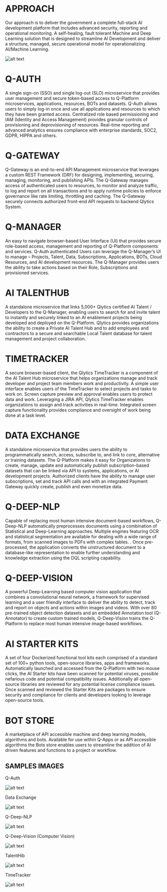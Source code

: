 # APPROACH

Our approach is to deliver the government a complete full-stack AI development platform that includes advanced security, reporting and operational monitoring. A self-healing, fault tolerant Machine and Deep Learning solution that is designed to streamline AI Development and deliver a structure, managed, secure operational model for operationalizing AI/Machine Learning.

![alt text](https://github.com/qlyticsllc/qplatform/blob/master/past-performance/images/Qlytics%20Platform%20Architecture.png)

# Q-AUTH
A single sign-on (SSO) and single log-out (SLO) microservice that provides user management and secure token-based access to Q-Platform microservices, applications, resources, BOTs and datasets. Q-Auth allows users to simply log-in once and use all applications and resources to which they have been granted access. Centralized role based permissioning and IAM (Identity and Access Management) provides granular controls of provisioning and deprovisioning of resources. Real-time reporting and advanced analytics ensures compliance with enterprise standards, SOC2, GDPR, HIPPA and others.

# Q-GATEWAY
Q-Gateway is an end-to-end API Management microservice that leverages a custom REST Framework (DRF) for designing, implementing, securing, managing, monitoring, and publishing APIs. The Q-Gateway manages access of authenticated users to resources, to monitor and analyze traffic, to log and report on all transactions and to apply runtime policies to enforce governance like rate limiting, throttling and caching. The Q-Gateway securely connects authorized front-end API requests to backend Qlytics System.

# Q-MANAGER
An easy to navigate browser-based User Interface (UI) that provides secure role-based access, management and reporting of Q-Platform components and services. Q-Auth authenticated Users can leverage the Q-Manager’s UI to manage – Projects, Talent, Data, Subscriptions, Applications, BOTs, Cloud Resources, and AI development resources. The Q-Manager provides users the ability to take actions based on their Role, Subscriptions and provisioned services.

# AI TALENTHUB
A standalone microservice that links 5,000+ Qlytics certified AI Talent / Developers to the Q-Manager, enabling users to search for and invite talent to instantly and securely linked to an AI enablement projects being developed and deployed on the Q-Platform. Qlytics provides organizations the ability to create a Private AI Talent Hub and to add employees and contractors to a secure and searchable Local Talent database for talent management and project collaboration.

# TIMETRACKER
A secure browser-based client, the Qlytics TimeTracker is a component of the AI Talent Hub microservice that helps organizations manage and track developer and project team members work and productivity. A simple user interface enables users of the TimeTracker to select projects and tasks to work on. Screen capture preview and approval enables users to protect data and work. Leveraging a JIRA API, Qlytics TimeTracker enables organizations to assign and track activities in real-time. Integrated screen capture functionality provides compliance and oversight of work being done at a task level.

# DATA EXCHANGE
A standalone microservice that provides users the ability to programmatically search, access, subscribe to, and link to core, alternative or training datasets. The Q-Platform makes it easy for Organizations to create, manage, update and automatically publish subscription-based datasets that can be linked via API to systems, applications, or AI development projects. Authorized clients have the ability to manage user subscriptions, set and track API calls and with an integrated Payment Gateway quickly create, publish and even monetize data.

# Q-DEEP-NLP
Capable of replacing most human intensive document-based workflows, Q-Deep-NLP automatically preprocesses documents using a combination of Statistical and Deep-Learning approaches. Multiple engines featuring OCR and statistical segmentation are available for dealing with a wide range of formats, from scanned images to PDFs with complex tables. . Once pre-processed, the application converts the unstructured document to a database-like representation to enable further understanding and knowledge extraction using the DQL scripting capability.

# Q-DEEP-VISION
A powerful Deep-Learning based computer vision application that combines a convolutional neural network, a framework for supervised learning and a user friendly interface to deliver the ability to detect, track and report on objects and actions within images and videos. With over 80 pre-trained object detection datasets and an embedded Annotation tool (Q-Annotator) to create custom trained models, Q-Deep-Vision trains the Q-Platform to replace most human intensive image-based workflows.

# AI STARTER KITS
A set of four Dockerized functional tool kits each comprised of a standard set of 100+ python tools, open-source libraries, apps and frameworks. Automatically launched and accessed from the Q-Platform with two mouse clicks, the AI Starter kits have been scanned for potential viruses, possible nefarious code and potential compatibility issues. Additionally all open-source libraries are reviewed for any potential license compliance issues. Once scanned and reviewed the Starter Kits are packages to ensure security and compliance for clients and developers looking to leverage open-source tools.

# BOT STORE
A marketplace of API accessible machine and deep learning models, algorithms and bots. Available for use within Q-Apps or as API accessible algorithms the Bots store enables users to streamline the addition of AI driven features and functions to a project or workflow.

## SAMPLES IMAGES

Q-Auth

![alt text](https://github.com/qlyticsllc/qplatform/blob/master/past-performance/images/Auth.jpg)

Data Exchange

![alt text](https://github.com/qlyticsllc/qplatform/blob/master/past-performance/images/DataX2.jpg)

Q-Deep-NLP

![alt text](https://github.com/qlyticsllc/qplatform/blob/master/past-performance/images/Q-Deep-NLP.jpg)

Q-Deep-Vision (Computer Vision)

![alt text](https://github.com/qlyticsllc/qplatform/blob/master/past-performance/images/Q-Deep-Vision2.jpg)

TalentHib

![alt text](https://github.com/qlyticsllc/qplatform/blob/master/past-performance/images/TalentHub.jpg)

TimeTracker

![alt text](https://github.com/qlyticsllc/qplatform/blob/master/past-performance/images/TimeTracker.jpg)



